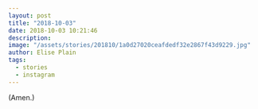 ```yaml
---
layout: post
title: "2018-10-03"
date: 2018-10-03 10:21:46
description: 
image: "/assets/stories/201810/1a0d27020ceafdedf32e2867f43d9229.jpg"
author: Elise Plain
tags: 
  - stories
  - instagram
---
```


(Amen.)
<p></p>
